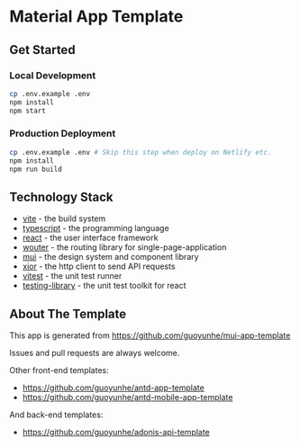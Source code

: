 # Material App Template

## Get Started

### Local Development

```bash
cp .env.example .env
npm install
npm start
```

### Production Deployment

```bash
cp .env.example .env # Skip this step when deploy on Netlify etc.
npm install
npm run build
```

## Technology Stack

- [vite](https://vitejs.dev/) - the build system
- [typescript](https://typescriptlang.org/) - the programming language
- [react](https://reactjs.org/) - the user interface framework
- [wouter](https://github.com/molefrog/wouter/) - the routing library for single-page-application
- [mui](https://mui.com/) - the design system and component library
- [xior](https://xior-http.com/) - the http client to send API requests
- [vitest](https://vitest.dev/) - the unit test runner
- [testing-library](https://testing-library.com/) - the unit test toolkit for react

## About The Template

This app is generated from https://github.com/guoyunhe/mui-app-template

Issues and pull requests are always welcome.

Other front-end templates:

- https://github.com/guoyunhe/antd-app-template
- https://github.com/guoyunhe/antd-mobile-app-template

And back-end templates:

- https://github.com/guoyunhe/adonis-api-template
